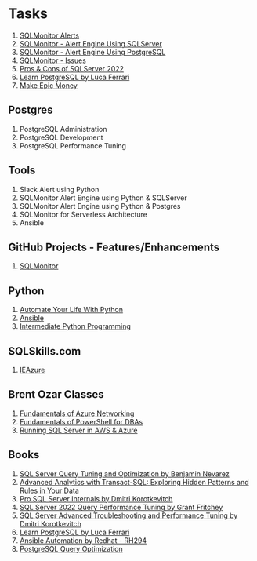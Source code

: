# Tasks
1. [SQLMonitor Alerts](https://github.com/imajaydwivedi/SQLMonitor/issues/36)
2. [SQLMonitor - Alert Engine Using SQLServer](https://github.com/imajaydwivedi/SQLMonitor/issues/10)
3. [SQLMonitor - Alert Engine Using PostgreSQL](https://github.com/imajaydwivedi/SQLMonitor/issues/37)
4. [SQLMonitor - Issues](https://github.com/imajaydwivedi/SQLMonitor/issues)
5. [Pros & Cons of SQLServer 2022](2024/Pros-Cons-SQLServer2022.md)
6. [Learn PostgreSQL by Luca Ferrari](https://www.packtpub.com/product/learn-postgresql-second-edition/9781837635641)
7. [Make Epic Money](https://www.makeepicmoney.com/)

## Postgres
1. PostgreSQL Administration
2. PostgreSQL Development
3. PostgreSQL Performance Tuning

## Tools
1. Slack Alert using Python
2. SQLMonitor Alert Engine using Python & SQLServer
3. SQLMonitor Alert Engine using Python & Postgres
4. SQLMonitor for Serverless Architecture
5. Ansible


## GitHub Projects - Features/Enhancements
1. [SQLMonitor](https://github.com/imajaydwivedi/SQLMonitor?swcfpc=1#why-sqlmonitor)

## Python
1. [Automate Your Life With Python](https://www.udemy.com/course/automate-your-life-with-python/learn/lecture/32342398#overview)
2. [Ansible]()
3. [Intermediate Python Programming](https://www.udemy.com/course/automate-your-life-with-python/learn/lecture/32342398#overview)

## SQLSkills.com
1. [IEAzure](https://www.sqlskills.com/sql-server-training/ieazure/)

## Brent Ozar Classes
1. [Fundamentals of Azure Networking](https://training.brentozar.com/p/fundamentals-of-azure-networking)
2. [Fundamentals of PowerShell for DBAs](https://training.brentozar.com/p/fundamentals-of-powershell-for-dbas)
3. [Running SQL Server in AWS & Azure](https://training.brentozar.com/p/cloud-sql)


## Books
1. [SQL Server Query Tuning and Optimization by Benjamin Nevarez](https://www.oreilly.com/library/view/sql-server-query/9781803242620/)
2. [Advanced Analytics with Transact-SQL: Exploring Hidden Patterns and Rules in Your Data](https://www.amazon.in/Advanced-Analytics-Transact-SQL-Exploring-Patterns/dp/1484283325/ref=tmm_pap_swatch_0?_encoding=UTF8&qid=1655991861&sr=8-1)
3. [Pro SQL Server Internals by Dmitri Korotkevitch](https://learning.oreilly.com/library/view/pro-sql-server/9781484219645/)
4. [SQL Server 2022 Query Performance Tuning by Grant Fritchey](https://link.springer.com/book/10.1007/978-1-4842-8891-7)
5. [SQL Server Advanced Troubleshooting and Performance Tuning by Dmitri Korotkevitch](https://www.amazon.in/dp/9355422059?psc=1&smid=AP6IZ69K79O66&ref_=chk_typ_imgToDp)
6. [Learn PostgreSQL by Luca Ferrari](https://www.packtpub.com/product/learn-postgresql-second-edition/9781837635641)
7. [Ansible Automation by Redhat - RH294](https://www.google.co.in/books/edition/Red_Hat_RHCE_8_EX294_Cert_Guide/HtrPEAAAQBAJ?hl=en&gbpv=1&dq=rh294+books&printsec=frontcover)
8. [PostgreSQL Query Optimization](https://link.springer.com/book/10.1007/978-1-4842-6885-8)